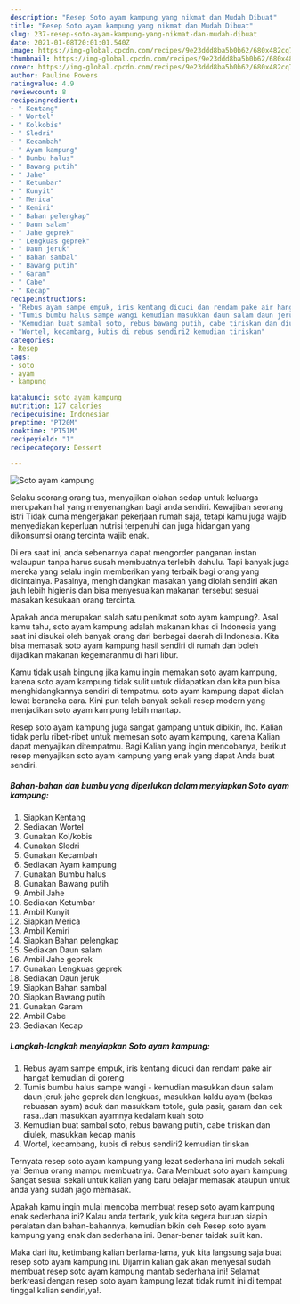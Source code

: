 ```yaml
---
description: "Resep Soto ayam kampung yang nikmat dan Mudah Dibuat"
title: "Resep Soto ayam kampung yang nikmat dan Mudah Dibuat"
slug: 237-resep-soto-ayam-kampung-yang-nikmat-dan-mudah-dibuat
date: 2021-01-08T20:01:01.540Z
image: https://img-global.cpcdn.com/recipes/9e23ddd8ba5b0b62/680x482cq70/soto-ayam-kampung-foto-resep-utama.jpg
thumbnail: https://img-global.cpcdn.com/recipes/9e23ddd8ba5b0b62/680x482cq70/soto-ayam-kampung-foto-resep-utama.jpg
cover: https://img-global.cpcdn.com/recipes/9e23ddd8ba5b0b62/680x482cq70/soto-ayam-kampung-foto-resep-utama.jpg
author: Pauline Powers
ratingvalue: 4.9
reviewcount: 8
recipeingredient:
- " Kentang"
- " Wortel"
- " Kolkobis"
- " Sledri"
- " Kecambah"
- " Ayam kampung"
- " Bumbu halus"
- " Bawang putih"
- " Jahe"
- " Ketumbar"
- " Kunyit"
- " Merica"
- " Kemiri"
- " Bahan pelengkap"
- " Daun salam"
- " Jahe geprek"
- " Lengkuas geprek"
- " Daun jeruk"
- " Bahan sambal"
- " Bawang putih"
- " Garam"
- " Cabe"
- " Kecap"
recipeinstructions:
- "Rebus ayam sampe empuk, iris kentang dicuci dan rendam pake air hangat kemudian di goreng"
- "Tumis bumbu halus sampe wangi kemudian masukkan daun salam daun jeruk jahe geprek dan lengkuas, masukkan kaldu ayam (bekas rebuasan ayam) aduk dan masukkam totole, gula pasir, garam dan cek rasa..dan masukkan ayamnya kedalam kuah soto"
- "Kemudian buat sambal soto, rebus bawang putih, cabe tiriskan dan diulek, masukkan kecap manis"
- "Wortel, kecambang, kubis di rebus sendiri2 kemudian tiriskan"
categories:
- Resep
tags:
- soto
- ayam
- kampung

katakunci: soto ayam kampung 
nutrition: 127 calories
recipecuisine: Indonesian
preptime: "PT20M"
cooktime: "PT51M"
recipeyield: "1"
recipecategory: Dessert

---
```



![Soto ayam kampung](https://img-global.cpcdn.com/recipes/9e23ddd8ba5b0b62/680x482cq70/soto-ayam-kampung-foto-resep-utama.jpg)

Selaku seorang orang tua, menyajikan olahan sedap untuk keluarga merupakan hal yang menyenangkan bagi anda sendiri. Kewajiban seorang istri Tidak cuma mengerjakan pekerjaan rumah saja, tetapi kamu juga wajib menyediakan keperluan nutrisi terpenuhi dan juga hidangan yang dikonsumsi orang tercinta wajib enak.

Di era  saat ini, anda sebenarnya dapat mengorder panganan instan walaupun tanpa harus susah membuatnya terlebih dahulu. Tapi banyak juga mereka yang selalu ingin memberikan yang terbaik bagi orang yang dicintainya. Pasalnya, menghidangkan masakan yang diolah sendiri akan jauh lebih higienis dan bisa menyesuaikan makanan tersebut sesuai masakan kesukaan orang tercinta. 



Apakah anda merupakan salah satu penikmat soto ayam kampung?. Asal kamu tahu, soto ayam kampung adalah makanan khas di Indonesia yang saat ini disukai oleh banyak orang dari berbagai daerah di Indonesia. Kita bisa memasak soto ayam kampung hasil sendiri di rumah dan boleh dijadikan makanan kegemaranmu di hari libur.

Kamu tidak usah bingung jika kamu ingin memakan soto ayam kampung, karena soto ayam kampung tidak sulit untuk didapatkan dan kita pun bisa menghidangkannya sendiri di tempatmu. soto ayam kampung dapat diolah lewat beraneka cara. Kini pun telah banyak sekali resep modern yang menjadikan soto ayam kampung lebih mantap.

Resep soto ayam kampung juga sangat gampang untuk dibikin, lho. Kalian tidak perlu ribet-ribet untuk memesan soto ayam kampung, karena Kalian dapat menyajikan ditempatmu. Bagi Kalian yang ingin mencobanya, berikut resep menyajikan soto ayam kampung yang enak yang dapat Anda buat sendiri.

<!--inarticleads1-->

##### Bahan-bahan dan bumbu yang diperlukan dalam menyiapkan Soto ayam kampung:

1. Siapkan  Kentang
1. Sediakan  Wortel
1. Gunakan  Kol/kobis
1. Gunakan  Sledri
1. Gunakan  Kecambah
1. Sediakan  Ayam kampung
1. Gunakan  Bumbu halus
1. Gunakan  Bawang putih
1. Ambil  Jahe
1. Sediakan  Ketumbar
1. Ambil  Kunyit
1. Siapkan  Merica
1. Ambil  Kemiri
1. Siapkan  Bahan pelengkap
1. Sediakan  Daun salam
1. Ambil  Jahe geprek
1. Gunakan  Lengkuas geprek
1. Sediakan  Daun jeruk
1. Siapkan  Bahan sambal
1. Siapkan  Bawang putih
1. Gunakan  Garam
1. Ambil  Cabe
1. Sediakan  Kecap




<!--inarticleads2-->

##### Langkah-langkah menyiapkan Soto ayam kampung:

1. Rebus ayam sampe empuk, iris kentang dicuci dan rendam pake air hangat kemudian di goreng
1. Tumis bumbu halus sampe wangi - kemudian masukkan daun salam daun jeruk jahe geprek dan lengkuas, masukkan kaldu ayam (bekas rebuasan ayam) aduk dan masukkam totole, gula pasir, garam dan cek rasa..dan masukkan ayamnya kedalam kuah soto
1. Kemudian buat sambal soto, rebus bawang putih, cabe tiriskan dan diulek, masukkan kecap manis
1. Wortel, kecambang, kubis di rebus sendiri2 kemudian tiriskan




Ternyata resep soto ayam kampung yang lezat sederhana ini mudah sekali ya! Semua orang mampu membuatnya. Cara Membuat soto ayam kampung Sangat sesuai sekali untuk kalian yang baru belajar memasak ataupun untuk anda yang sudah jago memasak.

Apakah kamu ingin mulai mencoba membuat resep soto ayam kampung enak sederhana ini? Kalau anda tertarik, yuk kita segera buruan siapin peralatan dan bahan-bahannya, kemudian bikin deh Resep soto ayam kampung yang enak dan sederhana ini. Benar-benar taidak sulit kan. 

Maka dari itu, ketimbang kalian berlama-lama, yuk kita langsung saja buat resep soto ayam kampung ini. Dijamin kalian gak akan menyesal sudah membuat resep soto ayam kampung mantab sederhana ini! Selamat berkreasi dengan resep soto ayam kampung lezat tidak rumit ini di tempat tinggal kalian sendiri,ya!.

